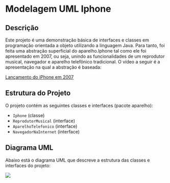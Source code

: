 # Modelagem UML Iphone

## Descrição

Este projeto é uma demonstração básica de interfaces e classes em programação orientada a objeto utilizando a linguagem Java.
Para tanto, foi feita uma abstração superficial do aparelho.Iphone tal como ele foi apresentado em 2007, ou seja, unindo as funcionalidades de um reprodutor musical, navegador e aparelho telefônico tradicional. O vídeo a seguir é a apresentação na qual a abstração é baseada:

[Lançamento do iPhone em 2007](https://www.youtube.com/watch?v=9ou608QQRq8)

## Estrutura do Projeto

O projeto contém as seguintes classes e interfaces (pacote aparelho):

-   `Iphone` (classe)
-   `ReprodutorMusical` (interface)
-   `AparelhoTelefonico` (interface)
-   `NavegadorNaInternet` (interface)

## Diagrama UML

Abaixo está o diagrama UML que descreve a estrutura das classes e interfaces do projeto:

[![](https://mermaid.ink/img/pako:eNp9ks9uwjAMxl8lyqloiAeoEBLaLhyGpjHt1ItJTGuRxpWboA3Guy-U8mcqWi-t3S_-fnZ80IYt6lwbB237QlAK1IUvvErPoqnYo5pMfmbqHRthGwPLa2zJgBtK5g0Iuoo_0OGGPRkeapawwxIsyxIWPqB4DGdR5z90OZz_KjWddvoNGJzNLsmnwAYkG13jBmL7J9EmFkPsoS-YrYKQL1XdRb3ueI8w7KJneEzgqEyGfVUfaxS-uUNAb_Geh1JBAnlmEST-5H32iOHBlP6FwC9ak7xBSf7aYRQ3UjcSS-cxLHkH8zVk95ARHO3hcv4CpMc6dVMD2bQenX2hQ4U1FjpPnxZkW-jCn3SQbmz17Y3Og0Qca-FYVjrfgGtTFBubBtHv1jWLlk7X3G_f6XX8BRb61Pg?type=png)](https://mermaid.live/edit#pako:eNp9ks9uwjAMxl8lyqloiAeoEBLaLhyGpjHt1ItJTGuRxpWboA3Guy-U8mcqWi-t3S_-fnZ80IYt6lwbB237QlAK1IUvvErPoqnYo5pMfmbqHRthGwPLa2zJgBtK5g0Iuoo_0OGGPRkeapawwxIsyxIWPqB4DGdR5z90OZz_KjWddvoNGJzNLsmnwAYkG13jBmL7J9EmFkPsoS-YrYKQL1XdRb3ueI8w7KJneEzgqEyGfVUfaxS-uUNAb_Geh1JBAnlmEST-5H32iOHBlP6FwC9ak7xBSf7aYRQ3UjcSS-cxLHkH8zVk95ARHO3hcv4CpMc6dVMD2bQenX2hQ4U1FjpPnxZkW-jCn3SQbmz17Y3Og0Qca-FYVjrfgGtTFBubBtHv1jWLlk7X3G_f6XX8BRb61Pg)
```